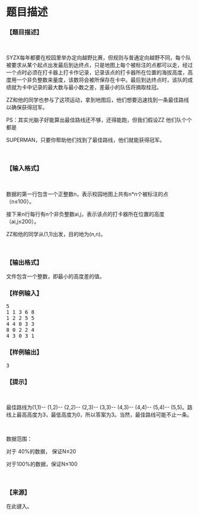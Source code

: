 # 题目描述


<h3>
【题目描述】
</h3>
<p>
<br/>
</p>
<p>
SYZX每年都要在校园里举办定向越野比赛，但规则与普通定向越野不同，每个队被要求从某个起点出发最后到达终点，只是地图上每个被标注的点都可以走，经过一个点时必须在打卡器上打卡作记录，记录该点的打卡器所在位置的海拔高度，高度用一个非负整数来量度，该数将会被所保存在卡中。最后到达终点时，该队的成绩就为卡中记录的最大数与最小数之差，差最小的队伍将摘取桂冠。
</p>
<p>
ZZ和他的同学也参与了这项运动，拿到地图后，他们想要迅速找到一条最佳路线以确保获得冠军。
</p>
<p>
PS：其实光脑子好能算出最佳路线还不够，还得能跑，但我们假设ZZ 他们队个个都是
</p>
<p>
SUPERMAN，只要你帮助他们找到了最佳路线，他们就能获得冠军。
</p>
<p>
<br/>
</p>
<h3>
【输入格式】
</h3>
<p>
<br/>
</p>
<p>
数据的第一行包含一个正整数n，表示校园地图上共有n*n个被标注的点（n≤100）。
</p>
<p>
接下来n行每行有n个非负整数ai,j，表示该点的打卡器所在位置的高度（ai,j≤200）。
</p>
<p>
ZZ和他的同学从(1,1)出发，目的地为(n,n)。
</p>
<p>
<br/>
</p>
<h3>
【输出格式】
</h3>
<p>
文件包含一个整数，即最小的高度差的值。
</p>
<h3>
【样例输入】
</h3>
<pre>5
1 1 3 6 8
1 2 2 5 5
4 4 0 3 3
8 0 2 2 4
4 3 0 3 1</pre>
<h3>
【样例输出】
</h3>
<pre>3</pre>
<h3>
【提示】
</h3>
<p>
<br/>
</p>
<p>
最佳路线为(1,1)-- (1,2)-- (2,2)-- (2,3)-- (3,3)-- (4,3)-- (4,4)-- (5,4)-- (5,5)。路线上最高高度为3，最低高度为0，所以答案为3。当然，最佳路线可能不止一条。
</p>
<p>
<br/>
</p>
<p>
数据范围：
</p>
<p>
对于 40%的数据， 保证N≤20
</p>
<p>
对于100%的数据，保证N≤100
</p>
<p>
<br/>
</p>
<h3>
【来源】
</h3>
<p>
在此键入。
</p>
